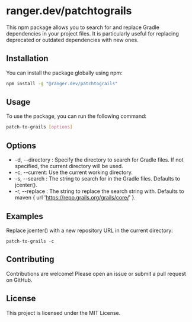 # ranger.dev/patchtograils

This npm package allows you to search for and replace Gradle dependencies in your project files. It is particularly useful for replacing deprecated or outdated dependencies with new ones.

## Installation

You can install the package globally using npm:

```bash
npm install -g "@ranger.dev/patchtograils"
```

## Usage
To use the package, you can run the following command:

```bash
patch-to-grails [options]
```
## Options
 - -d, --directory <path>: Specify the directory to search for Gradle files. If not specified, the 
                    current directory will be used.
 - -c, --current: Use the current working directory.
 - -s, --search <string>: The string to search for in the Gradle files. Defaults to jcenter().
 - -r, --replace <string>: The string to replace the search string with. 
        Defaults to maven { url 'https://repo.grails.org/grails/core/' }.

## Examples

Replace jcenter() with a new repository URL in the current directory:

```
patch-to-grails -c
```

## Contributing
Contributions are welcome! Please open an issue or submit a pull request on GitHub.

## License
This project is licensed under the MIT License.
